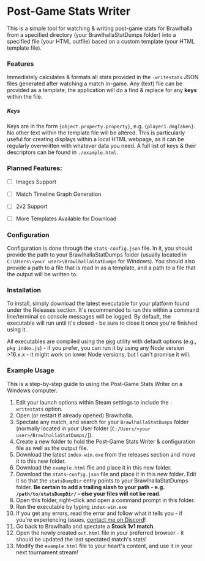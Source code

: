 # Post-Game Stats Writer
This is a simple tool for watching & writing post-game stats for Brawlhalla from a specified directory (your BrawlhallaStatDumps folder) into a specified file (your HTML outfile) based on a custom template (your HTML template file).

### Features
Immediately calculates & formats all stats provided in the `-writestats` JSON files generated after watching a match in-game. Any (text) file can be provided as a template; the application will do a find & replace for any **keys** within the file.

##### Keys
Keys are in the form `{object.property.property}`, e.g. `{player1.dmgTaken}`. No other text within the template file will be altered. This is particularly useful for creating displays within a local HTML webpage, as it can be regularly overwritten with whatever data you need. A full list of keys & their descriptors can be found in `./example.html`.

### Planned Features:
- [ ] Images Support
- [ ] Match Timeline Graph Generation
- [ ] 2v2 Support
- [ ] More Templates Available for Download


### Configuration
Configuration is done through the `stats-config.json` file. In it, you should provide the path to your BrawlhallaStatDumps folder (usually located in `C:\Users\<your user>\BrawlhallaStatDumps` for Windows). You should also provide a path to a file that is read in as a template, and a path to a file that the output will be written to.

### Installation
To install, simply download the latest executable for your platform found under the Releases section. It's recommended to run this within a command line/terminal so console messages will be logged. By default, the executable will run until it's closed - be sure to close it once you're finished using it.

All executables are compiled using the [pkg](https://npmjs.com/pkg) utility with default options (e.g., `pkg index.js`) - if you prefer, you can run it by using any Node version >16.x.x - it might work on lower Node versions, but I can't promise it will.

### Example Usage
This is a step-by-step guide to using the Post-Game Stats Writer on a Windows computer.

1. Edit your launch options within Steam settings to include the `-writestats` option.
2. Open (or restart if already opened) Brawlhalla.
3. Spectate any match, and search for your `BrawlhallaStatDumps` folder (normally located in your User folder [`C:/Users/<your user>/BrawlhallaStatDumps/`]).
4. Create a new folder to hold the Post-Game Stats Writer & configuration file as well as the output file.
5. Download the latest `index-win.exe` from the releases section and move it to this new folder.
6. Download the `example.html` file and place it in this new folder.
7. Download the `stats-config.json` file and place it in this new folder. Edit it so that the `statsDumpDir` entry points to your BrawlhallaStatDumps folder. **Be certain to add a trailing slash to your path - e.g. `/path/to/statsDumpDir/` - else your files will not be read.**
8. Open this folder, right-click and open a command prompt in this folder.
9. Run the executable by typing `index-win.exe`
10. If you get any errors, read the error and follow what it tells you - if you're experiencing issues, [contact me on Discord](https://discord.gg/aUgghaYjgx)!
11. Go back to Brawlhalla and spectate a **Stock 1v1 match**.
12. Open the newly created `out.html` file in your preferred browser - it should be updated the last spectated match's stats!
13. Modify the `example.html` file to your heart's content, and use it in your next tournament stream!
